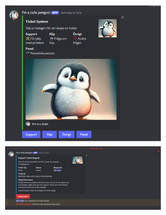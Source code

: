 ![Discordticketbot](https://github.com/laggis/Discord-Ticket-bot/blob/main/ticket.png?raw=true)

![Discordticketbot](https://github.com/laggis/Discord-Ticket-bot/blob/main/ticket2.png?raw=true)
